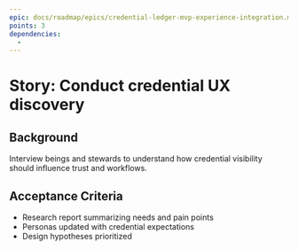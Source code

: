 ```yaml
---
epic: docs/roadmap/epics/credential-ledger-mvp-experience-integration.md
points: 3
dependencies:
  -
---
```

# Story: Conduct credential UX discovery

## Background
Interview beings and stewards to understand how credential visibility should influence trust and workflows.

## Acceptance Criteria
- Research report summarizing needs and pain points
- Personas updated with credential expectations
- Design hypotheses prioritized
